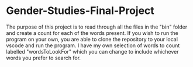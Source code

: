 # Gender-Studies-Final-Project

The purpose of this project is to read through all the files in the "bin" folder and create a count for each of the words present. If you wish to run the program on your own, you are able to clone the repository to your local vscode and run the program. I have my own selection of words to count labelled "wordsToLookFor" which you can change to include whichever words you prefer to search for.

